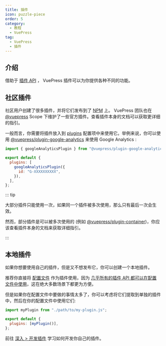 ```yaml
---
title: 插件
icon: puzzle-piece
order: 5
category:
  - 教程
  - VuePress
tag:
  - VuePress
  - 插件
---
```


## 介绍

借助于 [插件 API](https://vuejs.press/zh/reference/plugin-api.html) ， VuePress 插件可以为你提供各种不同的功能。

## 社区插件

社区用户创建了很多插件，并将它们发布到了 [NPM](https://www.npmjs.com/search?q=keywords:vuepress-plugin) 上。 VuePress 团队也在 [@vuepress](https://www.npmjs.com/search?q=%40vuepress%20keywords%3Aplugin) Scope 下维护了一些官方插件。查看插件本身的文档可以获取更详细的指引。

一般而言，你需要将插件放入到 [plugins](https://vuejs.press/zh/reference/config.html#plugins) 配置项中来使用它。举例来说，你可以使用 [@vuepress/plugin-google-analytics](https://ecosystem.vuejs.press/zh/plugins/google-analytics.html) 来使用 Google Analytics :

```js
import { googleAnalyticsPlugin } from "@vuepress/plugin-google-analytics";

export default {
  plugins: [
    googleAnalyticsPlugin({
      id: "G-XXXXXXXXXX",
    }),
  ],
};
```

::: tip

大部分插件只能使用一次，如果同一个插件被多次使用，那么只有最后一次会生效。

然而，部分插件是可以被多次使用的 (例如 [@vuepress/plugin-container](https://ecosystem.vuejs.press/zh/plugins/container.html))，你应该查看插件本身的文档来获取详细指引。

:::

## 本地插件

如果你想要使用自己的插件，但是又不想发布它，你可以创建一个本地插件。

推荐你直接将 [配置文件](./config.md#配置文件) 作为插件使用，因为 [几乎所有的插件 API 都可以在配置文件中使用](https://vuejs.press/zh/reference/config.html#插件-api)，这在绝大多数场景下都更为方便。

但是如果你在配置文件中要做的事情太多了，你可以考虑将它们提取到单独的插件中，然后在你的配置文件中使用它们:

```js
import myPlugin from "./path/to/my-plugin.js";

export default {
  plugins: [myPlugin()],
};
```

前往 [深入 > 开发插件](https://vuejs.press/zh/advanced/plugin.html) 学习如何开发你自己的插件。
